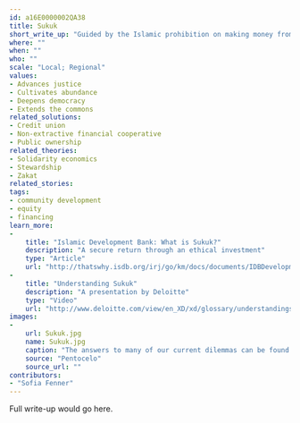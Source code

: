 ```yaml
---
id: a16E0000002QA38
title: Sukuk
short_write_up: "Guided by the Islamic prohibition on making money from money, some Muslims have devised financial arrangements that allow for productive investment while still promoting community welfare and shared fate. Sukuk are the Islamic equivalent of bonds, but with a crucial difference: rather than being guaranteed a certain return and paid interest, participants become partial owners of the venture in which they invest, sharing in potential profits and in the risk of loss. Investors have every incentive to support worthy projects - “shorting” won’t work here. Sukuk funds can be implemented quickly and at scale, and are already run by banks and national governments around the world. Activists can push to introduce them in non-Muslim contexts, and to ensure that existing sukuk funds adhere to the original value of social justice that motivated their invention. "
where: ""
when: ""
who: ""
scale: "Local; Regional"
values:
- Advances justice
- Cultivates abundance
- Deepens democracy
- Extends the commons
related_solutions:
- Credit union
- Non-extractive financial cooperative
- Public ownership
related_theories:
- Solidarity economics
- Stewardship
- Zakat
related_stories:
tags:
- community development
- equity
- financing
learn_more:
-
    title: "Islamic Development Bank: What is Sukuk?"
    description: "A secure return through an ethical investment"
    type: "Article"
    url: "http://thatswhy.isdb.org/irj/go/km/docs/documents/IDBDevelopments/Internet/thatswhy/en/sukuk/what-is-sukuk.html"
-
    title: "Understanding Sukuk"
    description: "A presentation by Deloitte"
    type: "Video"
    url: "http://www.deloitte.com/view/en_XD/xd/glossary/understandingsukuk/"
images:
-
    url: Sukuk.jpg
    name: Sukuk.jpg
    caption: "The answers to many of our current dilemmas can be found in existing cultural traditions."
    source: "Pentocelo"
    source_url: ""
contributors:
- "Sofia Fenner"
---
```

Full write-up would go here.
